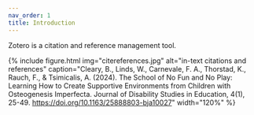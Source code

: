 ```yaml
---
nav_order: 1
title: Introduction
---
```


Zotero is a citation and reference management tool.

{% include figure.html img="citereferences.jpg" alt="in-text citations and references" caption="Cleary, B., Linds, W., Carnevale, F. A., Thorstad, K., Rauch, F., & Tsimicalis, A. (2024). The School of No Fun and No Play: Learning How to Create Supportive Environments from Children with Osteogenesis Imperfecta. Journal of Disability Studies in Education, 4(1), 25-49. https://doi.org/10.1163/25888803-bja10027" width="120%" %}


